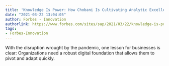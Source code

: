```yaml
---
title: 'Knowledge Is Power: How Chobani Is Cultivating Analytic Excellence'
date: "2021-03-22 13:04:05"
author: Forbes - Innovation
authorlink: https://www.forbes.com/sites/sap/2021/03/22/knowledge-is-power-how-chobani-is-cultivating-analytic-excellence/
tags:
- Forbes-Innovation
---
```

With the disruption wrought by the pandemic, one lesson for businesses is clear: Organizations need a robust digital foundation that allows them to pivot and adapt quickly.
